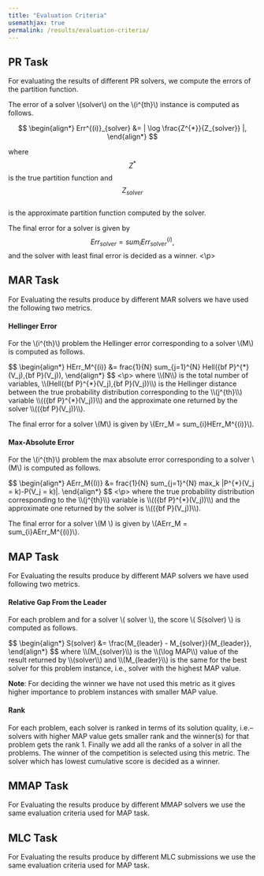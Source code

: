 ```yaml
---
title: "Evaluation Criteria"
usemathjax: true
permalink: /results/evaluation-criteria/
---
```


## PR Task

For evaluating the results of different PR solvers,
we compute the errors of the partition function.

The error of a solver \\(solver\\) on the \\(i^{th}\\) instance is computed as follows. <br>

<p>

$$ 
\begin{align*}
  Err^{(i)}_{solver} &= | \log \frac{Z^{*}}{Z_{solver}} |,
\end{align*}
$$

where  
$$ Z^{*} $$ 
is the true partition function and 
$$ Z_{solver} $$  
is the approximate partition function computed by the solver.<br>

  
The final error for a solver is given by 
$$ Err_{solver} = sum_{i}Err_{solver}^{(i)}, $$
and 
the solver with least final error is decided as a winner.
<\p>

  
  
## MAR Task
  
For Evaluating the results produce by different MAR solvers we have used the following two metrics.
  
#### Hellinger Error
For the \\(i^{th}\\) problem the Hellinger error corresponding 
to a solver \\(M\\) is computed as follows. <br>

<p>
$$ 
\begin{align*}
 HErr_M^{(i)} &= frac{1}{N} sum_{j=1}^{N} Hell({bf P}^{*}(V_j),{bf P}(V_j)),
\end{align*}
$$
<\p>
where \\(N\\) is the total number of variables, 
\\(Hell({bf P}^{*}(V_j),{bf P}(V_j))\\) is the Hellinger distance between 
the true probability distribution corresponding to the 
\\(j^{th}\\) variable 
\\(({bf P}^{*}(V_j))\\) and 
the approximate one returned by the solver \\(({bf P}(V_j))\\). <br>

The final error for a solver \\(M\\) is given by 
\\(Err_M = sum_{i}HErr_M^{(i)}\\).
  
#### Max-Absolute Error
For the \\(i^{th}\\) problem 
the max absolute error corresponding to a solver \\(M\\) is computed as follows. <br>


<p>
$$ 
\begin{align*}
AErr_M{(i)} &= frac{1}{N} sum_{j=1}^{N} max_k |P^{*}(V_j = k)-P(V_j = k)|.
\end{align*}
$$
<\p>
where the true probability distribution corresponding to the 
\\(j^{th}\\) variable is 
\\(({bf P}^{*}(V_j))\\) and the approximate one returned by the solver is 
\\(({bf P}(V_j))\\). <br>

The final error for a solver \\(M \\) is given by 
\\(AErr_M = sum_{i}AErr_M^{(i)}\\).
  
  
## MAP Task
For Evaluating the results produce by different MAP solvers we have used following two metrics.

#### Relative Gap From the Leader


For each problem and for a solver \\( solver \\), 
the score \\( S(solver) \\) is computed as follows. <br>

<p>
$$ 
\begin{align*}
S(solver) &= \frac{M_{leader} - M_{solver}}{M_{leader}},
\end{align*}
$$
where \\(M_{solver}\\) is the \\(\log MAP\\) value of the result 
returned by \\(solver\\) and \\(M_{leader}\\) is the same for the best solver for this
problem instance, i.e., solver with the highest MAP value.

**Note**: For deciding the winner we have not used this metric as it gives higher importance to problem instances with smaller MAP value.
</p>

#### Rank
For each problem, 
each solver is ranked in terms of its solution quality, 
i.e.– solvers with higher MAP value gets smaller rank and the winner(s) 
for that problem gets the rank 1. 
Finally we add all the ranks of a solver in all the problems. 
The winner of the competition is selected using this metric. 
The solver which has lowest cumulative score is decided as a winner.


## MMAP Task
For Evaluating the results produce by different MMAP solvers we 
use the same evaluation criteria used for MAP task.


## MLC Task
For Evaluating the results produce by different MLC submissions we 
use the same evaluation criteria used for MAP task.
